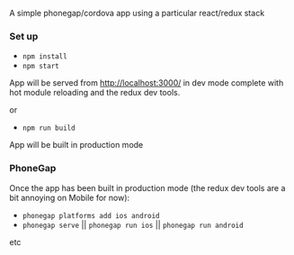 A simple phonegap/cordova app using a particular react/redux stack

### Set up

* `npm install`
* `npm start`

App will be served from [http://localhost:3000/](http://localhost:3000/) in
dev mode complete with hot module reloading and the redux dev tools.

or

* `npm run build`

App will be built in production mode

### PhoneGap

Once the app has been built in production mode (the redux dev tools are a bit
annoying on Mobile for now):

* `phonegap platforms add ios android`
* `phonegap serve` || `phonegap run ios` || `phonegap run android`

etc
